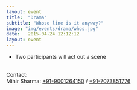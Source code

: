 ```yaml
---
layout: event
title:  "Drama"
subtitle: "Whose line is it anyway?"
image: "img/events/drama/whos.jpg"
date:   2015-04-24 12:12:12
layout: event
---
```

- Two participants will act out a scene
<p><br>
Contact:
<br>Mihir Sharma: <a class="hot-link" href="tel:+919001264150">+91-9001264150</a> / <a href="tel:+917073851776">+91-7073851776</a></p>